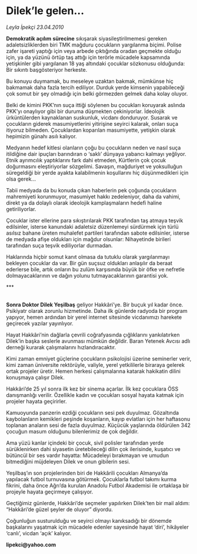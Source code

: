 # Dilek’le gelen...

*Leyla İpekçi 23.04.2010*

<div class="yazi"><p><b>Demokratik açılım</b> <b>sürecine</b> sıkışarak siyasileştirilmemesi gereken adaletsizliklerden biri TMK mağduru çocukların yargılanma biçimi. Polise zafer işareti yaptığı için veya arbede çıktığında oradan geçmekte olduğu için, ya da yüzünü örtüp taş attığı için terörle mücadele kapsamında yetişkinler gibi yargılanan 18 yaş altındaki çocuklar sözkonusu olduğunda: Bir sıkıntı başgösteriyor herkeste. </p>
<p>Bu konuyu duymamak, bu meseleye uzaktan bakmak, mümkünse hiç bakmamak daha fazla tercih ediliyor. Durduk yerde kimsenin yapabileceği çok somut bir şey olmadığı için belki görmezden gelmek daha kolay oluyor. </p>
<p>Belki de kimini PKK’nın suça ittiği söylenen bu çocukları koruyarak aslında PKK’yı onaylıyor gibi bir duruma düşmekten çekiniyorlar. İdeolojik ürküntülerden kaynaklanan suskunluk, vicdanı donduruyor. Susarak ve çocukların giderek masumiyetlerini yitirişine seyirci kalarak, onları suça itiyoruz bilmeden. Çocuklardan koparılan masumiyette, yetişkin olarak hepimizin günahı asılı kalıyor. </p>
<p>Medyanın hedef kitlesi olanların çoğu bu çocukların neden ve nasıl suça itildiğine dair ipuçları barındıran o ‘saklı’ dünyaya yabancı kalmayı yeğliyor. Etnik ayrımcılık yaptıklarını fark dahi etmeden, Kürtlerin çok çocuk doğurmasını eleştiriyorlar sözgelimi. Savaşın, mağduriyet ve yoksulluğun süregeldiği bir yerde ayakta kalabilmenin koşullarını hiç düşünmedikleri için olsa gerek... </p>
<p>Tabii medyada da bu konuda çıkan haberlerin pek çoğunda çocukların mahremiyeti korunmuyor, masumiyet hakkı zedeleniyor, daha da vahimi, direkt ya da dolaylı olarak ideolojik kamplaşmaların hedefi haline getiriliyorlar.</p>
<p>Çocuklar ister ellerine para sıkıştırılarak PKK tarafından taş atmaya teşvik edilsinler, isterse kanundaki adaletsiz düzenlemeyi sürdürmek için türlü asılsız bahane üreten muhalefet partileri tarafından sabote edilsinler, isterse de medyada afişe oldukları için mağdur olsunlar: Nihayetinde birileri tarafından suça teşvik ediliyorlar durmadan.</p>
<p>Haklarında hiçbir somut kanıt olmasa da tutuklu olarak yargılanmayı bekleyen çocuklar da var. Bir gün suçsuz oldukları anlaşılır da beraat ederlerse bile, artık onların bu zulüm karşısında büyük bir öfke ve nefretle dolmayacaklarının ve dağın yolunu tutmayacaklarının garantisi yok.</p>
<p>***</p>
<p><b><br/>Sonra Doktor Dilek Yeşilbaş</b> geliyor Hakkâri’ye. Bir buçuk yıl kadar önce. Psikiyatr olarak zorunlu hizmetinde. Daha ilk günlerde radyoda bir program yapıyor, hemen ardından bir yerel internet sitesinde vicdanımızı harekete geçirecek yazılar yayınlıyor.</p>
<p>Hayat Hakkâri’nin dağlarla çevrili coğrafyasında çığlıklarını yankılatırken Dilek’in başka seslerle avunması mümkün değildir. Baran Yetenek Avcısı adlı derneği kurarak çalışmalarını hızlandıracaktır. </p>
<p>Kimi zaman emniyet güçlerine çocukların psikolojisi üzerine seminerler verir, kimi zaman üniversite rektörüyle, valiyle, yerel yetkililerle biraraya gelerek ortak projeler üretir. Hemen herkesi çalışmalarına katarak hakikatin dilini konuşmaya çalışır Dilek.</p>
<p>Hakkâri’de 25 yıl sonra ilk kez bir sinema açarlar. İlk kez çocuklara ÖSS danışmanlığı verilir. Özellikle kadın ve çocukları sosyal hayata katmak için projeler hayata geçirirler.</p>
<p>Kamuoyunda panzerin ezdiği çocukların sesi pek duyulmaz. Gözaltında kaybolanların kemikleri peşinde koşanların, kayıp evlatları için her haftasonu toplanan anaların sesi de fazla duyulmaz. Küçücük yaşlarında öldürülen 342 çocuğun masum olduğunu bilenlerimiz de çok değildir.</p>
<p>Ama yüzü kanlar içindeki bir çocuk, sivil polisler tarafından yerde sürüklenirken dahi siyasetin üretebileceği dilin çok ilerisinde, kuşatıcı ve bütüncül bir ses vardır hayatta: Mücadeleyi bırakmayan ve umudun bitmediğini müjdeleyen Dilek ve onun gibilerin sesi. </p>
<p>Yeşilbaş’ın son projelerinden biri de Hakkârili çocukları Almanya’da yapılacak futbol turnuvasına götürmek. Çocuklarla futbol takımı kurma fikrini, daha önce Ağrı’da kurulan Anadolu Futbol Akademisi ile ortaklaşa bir projeyle hayata geçirmeye çalışıyor. </p>
<p>Geçtiğimiz günlerde, Hakkâri’de seçmeler yapılırken Dilek’ten bir mail aldım: “Hakkâri’de güzel şeyler de oluyor” diyordu. </p>
<p>Çoğunluğun susturulduğu ve seyirci olmayı kanıksadığı bir dönemde başkalarını yaşatmak için mücadele edenler sayesinde hayat ‘diri’, hikâyeler ‘canlı’, vicdan ‘açık’ kalıyor. </p>
<p><b>lipekci@yahoo.com</b></p></div>
